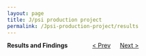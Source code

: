 ```yaml
---
layout: page
title: J/psi production project
permalink: /Jpsi-production-project/results
---
```


**Results and Findings** &emsp; &emsp; &emsp; [< Prev](proj-6.markdown) &emsp; [Next >](proj-8.markdown)